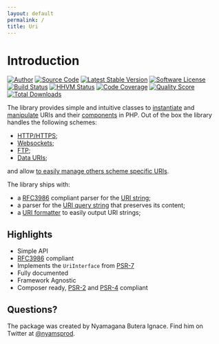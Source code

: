 ```yaml
---
layout: default
permalink: /
title: Uri
---
```


# Introduction

[![Author](http://img.shields.io/badge/author-@nyamsprod-blue.svg?style=flat-square)](https://twitter.com/nyamsprod)
[![Source Code](http://img.shields.io/badge/source-league/uri-blue.svg?style=flat-square)](https://github.com/thephpleague/uri)
[![Latest Stable Version](https://img.shields.io/github/release/thephpleague/uri.svg?style=flat-square)](https://packagist.org/packages/league/uri)
[![Software License](https://img.shields.io/badge/license-MIT-brightgreen.svg?style=flat-square)](LICENSE.md)<br>
[![Build Status](https://img.shields.io/travis/thephpleague/uri/master.svg?style=flat-square)](https://travis-ci.org/thephpleague/uri)
[![HHVM Status](https://img.shields.io/hhvm/league/uri.svg?style=flat-square)](http://hhvm.h4cc.de/package/league/uri)
[![Code Coverage](https://img.shields.io/scrutinizer/coverage/g/thephpleague/csv.svg?style=flat-square)](https://scrutinizer-ci.com/g/thephpleague/uri/?branch=master)
[![Quality Score](https://img.shields.io/scrutinizer/g/thephpleague/uri.svg?style=flat-square)](https://scrutinizer-ci.com/g/thephpleague/uri)
[![Total Downloads](https://img.shields.io/packagist/dt/league/uri.svg?style=flat-square)](https://packagist.org/packages/league/uri)

The library provides simple and intuitive classes to [instantiate](/uri/instantiation/) and [manipulate](/uri/manipulation/) URIs and their [components](/components/overview/) in PHP. Out of the box the library handles the following schemes:

- [HTTP/HTTPS](/uri/schemes/http/);
- [Websockets](/uri/schemes/ws/);
- [FTP](/uri/schemes/ftp/);
- [Data URIs](/uri/schemes/data-uri/);

and allow [to easily manage others scheme specific URIs](/uri/extension/).

The library ships with:

- a [RFC3986][] compliant parser for the [URI string](/services/parser-uri/);
- a parser for the [URI query string](/services/parser-query/) that preserves its content;
- a [URI formatter](/services/formatter/) to easily output URI strings;

Highlights
------

- Simple API
- [RFC3986][] compliant
- Implements the `UriInterface` from [PSR-7][]
- Fully documented
- Framework Agnostic
- Composer ready, [PSR-2][] and [PSR-4][] compliant

## Questions?

The package was created by Nyamagana Butera Ignace. Find him on Twitter at [@nyamsprod][].

[PSR-2]: http://www.php-fig.org/psr/psr-2/
[PSR-4]: http://www.php-fig.org/psr/psr-4/
[PSR-7]: http://www.php-fig.org/psr/psr-7/
[RFC3986]: http://tools.ietf.org/html/rfc3986
[@nyamsprod]: https://twitter.com/nyamsprod